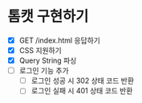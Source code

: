 # 톰캣 구현하기

- [x] GET /index.html 응답하기
- [x] CSS 지원하기
- [x] Query String 파싱
- [ ] 로그인 기능 추가
  - [ ] 로그인 성공 시 302 상태 코드 반환
  - [ ] 로그인 실패 시 401 상태 코드 반환
